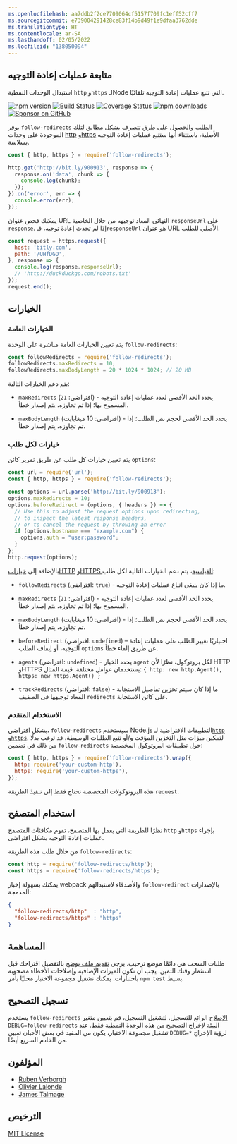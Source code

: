 ```yaml
---
ms.openlocfilehash: aa7ddb2f2ce7709064cf5157f709fc1eff52cff7
ms.sourcegitcommit: e739004291428ce83f14b9d49f1e9dfaa3762dde
ms.translationtype: HT
ms.contentlocale: ar-SA
ms.lasthandoff: 02/05/2022
ms.locfileid: "138050094"
---
```

## <a name="follow-redirects"></a>متابعة عمليات إعادة التوجيه

استبدال الوحدات النمطية `http` و`https` لـNode التي تتبع عمليات إعادة التوجيه تلقائيًا.

[![npm version](https://img.shields.io/npm/v/follow-redirects.svg)](https://www.npmjs.com/package/follow-redirects)
[![Build Status](https://github.com/follow-redirects/follow-redirects/workflows/CI/badge.svg)](https://github.com/follow-redirects/follow-redirects/actions)
[![Coverage Status](https://coveralls.io/repos/follow-redirects/follow-redirects/badge.svg?branch=master)](https://coveralls.io/r/follow-redirects/follow-redirects?branch=master)
[![npm downloads](https://img.shields.io/npm/dm/follow-redirects.svg)](https://www.npmjs.com/package/follow-redirects)
[![Sponsor on GitHub](https://img.shields.io/static/v1?label=Sponsor&message=%F0%9F%92%96&logo=GitHub)](https://github.com/sponsors/RubenVerborgh)

يوفر `follow-redirects` [الطلب](https://nodejs.org/api/http.html#http_http_request_options_callback) و[الحصول](https://nodejs.org/api/http.html#http_http_get_options_callback) على طرق تتصرف بشكل مطابق لتلك الموجودة على وحدات [http](https://nodejs.org/api/http.html#http_http_request_options_callback) و[https](https://nodejs.org/api/https.html#https_https_request_options_callback) الأصلية، باستثناء أنها ستتبع عمليات إعادة التوجيه بسلاسة.

```javascript
const { http, https } = require('follow-redirects');

http.get('http://bit.ly/900913', response => {
  response.on('data', chunk => {
    console.log(chunk);
  });
}).on('error', err => {
  console.error(err);
});
```

يمكنك فحص عنوان URL النهائي المعاد توجيهه من خلال الخاصية `responseUrl` على `response`.
إذا لم تحدث إعادة توجيه، فـ`responseUrl` هو عنوان URL الأصلي للطلب.

```javascript
const request = https.request({
  host: 'bitly.com',
  path: '/UHfDGO',
}, response => {
  console.log(response.responseUrl);
  // 'http://duckduckgo.com/robots.txt'
});
request.end();
```

## <a name="options"></a>الخيارات
### <a name="global-options"></a>الخيارات العامة
يتم تعيين الخيارات العامة مباشرة على الوحدة `follow-redirects`:

```javascript
const followRedirects = require('follow-redirects');
followRedirects.maxRedirects = 10;
followRedirects.maxBodyLength = 20 * 1024 * 1024; // 20 MB
```

يتم دعم الخيارات التالية:

- `maxRedirects` (افتراضي: `21`) - يحدد الحد الأقصى لعدد عمليات إعادة التوجيه المسموح بها؛ إذا تم تجاوزه، يتم إصدار خطأ.

- `maxBodyLength` (افتراضي: 10 ميغابايت) - يحدد الحد الأقصى لحجم نص الطلب؛ إذا تم تجاوزه، يتم إصدار خطأ.

### <a name="per-request-options"></a>خيارات لكل طلب
يتم تعيين خيارات كل طلب عن طريق تمرير كائن `options`:

```javascript
const url = require('url');
const { http, https } = require('follow-redirects');

const options = url.parse('http://bit.ly/900913');
options.maxRedirects = 10;
options.beforeRedirect = (options, { headers }) => {
  // Use this to adjust the request options upon redirecting,
  // to inspect the latest response headers,
  // or to cancel the request by throwing an error
  if (options.hostname === "example.com") {
    options.auth = "user:password";
  }
};
http.request(options);
```

بالإضافة إلى [خياراتHTTP](https://nodejs.org/api/http.html#http_http_request_options_callback) و[HTTPS القياسية](https://nodejs.org/api/https.html#https_https_request_options_callback)، يتم دعم الخيارات التالية لكل طلب:
- `followRedirects` (افتراضي: `true`) - ما إذا كان ينبغي اتباع عمليات إعادة التوجيه.

- `maxRedirects` (افتراضي: `21`) - يحدد الحد الأقصى لعدد عمليات إعادة التوجيه المسموح بها؛ إذا تم تجاوزه، يتم إصدار خطأ.

- `maxBodyLength` (افتراضي: 10 ميغابايت) - يحدد الحد الأقصى لحجم نص الطلب؛ إذا تم تجاوزه، يتم إصدار خطأ.

- `beforeRedirect` (افتراضي: `undefined`) – اختياريًا تغيير الطلب على عمليات إعادة التوجيه، أو إيقاف الطلب `options` عن طريق إلقاء خطأ.

- `agents` (افتراضي: `undefined`) - يحدد الخيار `agent` لكل بروتوكول، نظرًا لأن HTTP وHTTPS يستخدمان عوامل مختلفة. قيمة المثال: `{ http: new http.Agent(), https: new https.Agent() }`

- `trackRedirects` (افتراضي: `false`) - ما إذا كان سيتم تخزين تفاصيل الاستجابة المعاد توجيهها في الصفيف `redirects` على كائن الاستجابة.


### <a name="advanced-usage"></a>الاستخدام المتقدم
بشكل افتراضي، `follow-redirects` سيستخدم Node.js التطبيقات الافتراضية لـ[`http`](https://nodejs.org/api/http.html) و[`https`](https://nodejs.org/api/https.html).
لتمكين ميزات مثل التخزين المؤقت و/أو تتبع الطلبات الوسيطة، قد ترغب بدلًا من ذلك في تضمين `follow-redirects` حول تطبيقات البروتوكول المخصصة:

```javascript
const { http, https } = require('follow-redirects').wrap({
  http: require('your-custom-http'),
  https: require('your-custom-https'),
});
```

هذه البروتوكولات المخصصة تحتاج فقط إلى تنفيذ الطريقة `request`.

## <a name="browser-usage"></a>استخدام المتصفح

نظرًا للطريقة التي يعمل بها المتصفح، تقوم مكافئات المتصفح `http` و`https` بإجراء عمليات إعادة التوجيه بشكل افتراضي.

من خلال طلب هذه الطريقة `follow-redirects`:
```javascript
const http = require('follow-redirects/http');
const https = require('follow-redirects/https');
```
يمكنك بسهولة إخبار webpack والأصدقاء لاستبدالهم `follow-redirect` بالإصدارات المدمجة:

```json
{
  "follow-redirects/http"  : "http",
  "follow-redirects/https" : "https"
}
```

## <a name="contributing"></a>المساهمة

طلبات السحب هي دائمًا موضع ترحيب. يرجى [تقديم ملف يوضح](https://github.com/follow-redirects/follow-redirects/issues) بالتفصيل اقتراحك قبل استثمار وقتك الثمين. يجب أن تكون الميزات الإضافية وإصلاحات الأخطاء مصحوبة باختبارات. يمكنك تشغيل مجموعة الاختبار محليًا بأمر `npm test` بسيط.

## <a name="debug-logging"></a>تسجيل التصحيح

يستخدم `follow-redirects` [الإصلاح](https://www.npmjs.com/package/debug) الرائع للتسجيل. لتشغيل التسجيل، قم بتعيين متغير `DEBUG=follow-redirects` البيئة لإخراج التصحيح من هذه الوحدة النمطية فقط. عند تشغيل مجموعة الاختبار، يكون من المفيد في بعض الأحيان تعيين `DEBUG=*` لرؤية الإخراج من الخادم السريع أيضًا.

## <a name="authors"></a>المؤلفون

- [Ruben Verborgh](https://ruben.verborgh.org/)
- [Olivier Lalonde](mailto:olalonde@gmail.com)
- [James Talmage](mailto:james@talmage.io)

## <a name="license"></a>الترخيص

[MIT License](https://github.com/follow-redirects/follow-redirects/blob/master/LICENSE)
